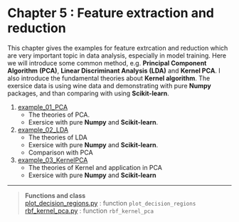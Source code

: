 # Chapter 5 : Feature extraction and reduction
This chapter gives the examples for feature extrcation and reduction which are very important topic in data analysis, especially in model training. Here we will introduce some common method, e.g. **Principal Component Algorithm** **(PCA)**, **Linear Discriminant Analysis (LDA)** and **Kernel PCA**. I also introduce the fundamental theories about **Kernel algorithm**. The exersice data is using wine data and demonstrating with pure **Numpy** packages, and than comparing with using **Scikit-learn**.

1. [example_01_PCA](example_01_PCA.ipynb)
   - The theories of PCA.
   - Exersice with pure **Numpy** and **Scikit-learn**.
2. [example_02_LDA](example_02_LDA.ipynb)
   - The theories of LDA
   - Exersice with pure **Numpy** and **Scikit-learn**.
   - Comparison with PCA
3. [example_03_KernelPCA](example_03_KernelPCA.ipynb)
   - The theories of Kernel and application in PCA
   - Exersice with pure **Numpy** and **Scikit-learn**

---
> **Functions and class**\
> [plot_decision_regions.py](plot_decision_regions.py) : function `plot_decision_regions`
> [rbf_kernel_pca.py](rbf_kernel_pca.py) : function `rbf_kernel_pca`
